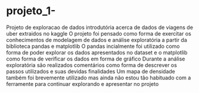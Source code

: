 # projeto_1-
Projeto de exploracao de dados introdutória acerca de dados de viagens de uber extraidos no kaggle
O projeto foi pensado como forma de exercitar os conhecimentos de modelagem de dados e análise exploratória a partir da biblioteca pandas e matplotlib
O pandas incialmente foi utilizado como forma de poder explorar os dados apresentados no dataset e o matplotlib como forma de verificar os dados em forma de gráfico
Durante a análise exploratória são realizados comentários como forma de descrever os passos utilizados e suas devidas finalidades
Um mapa de densidade também foi brevemente utilizado mas ainda não estou tão habituado com a ferramente para continuar explorando e apresentar no projeto
